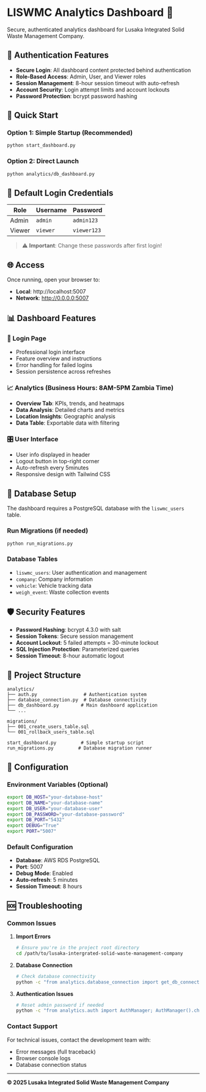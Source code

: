 # LISWMC Analytics Dashboard 🚀

Secure, authenticated analytics dashboard for Lusaka Integrated Solid Waste Management Company.

## 🔐 Authentication Features

- **Secure Login**: All dashboard content protected behind authentication
- **Role-Based Access**: Admin, User, and Viewer roles
- **Session Management**: 8-hour session timeout with auto-refresh
- **Account Security**: Login attempt limits and account lockouts
- **Password Protection**: bcrypt password hashing

## 🚀 Quick Start

### Option 1: Simple Startup (Recommended)
```bash
python start_dashboard.py
```

### Option 2: Direct Launch
```bash
python analytics/db_dashboard.py
```

## 🔑 Default Login Credentials

| Role | Username | Password |
|------|----------|----------|
| Admin | `admin` | `admin123` |
| Viewer | `viewer` | `viewer123` |

> ⚠️ **Important**: Change these passwords after first login!

## 🌐 Access

Once running, open your browser to:
- **Local**: http://localhost:5007
- **Network**: http://0.0.0.0:5007

## 📊 Dashboard Features

### 🔐 Login Page
- Professional login interface
- Feature overview and instructions
- Error handling for failed logins
- Session persistence across refreshes

### 📈 Analytics (Business Hours: 8AM-5PM Zambia Time)
- **Overview Tab**: KPIs, trends, and heatmaps
- **Data Analysis**: Detailed charts and metrics
- **Location Insights**: Geographic analysis
- **Data Table**: Exportable data with filtering

### 🎛️ User Interface
- User info displayed in header
- Logout button in top-right corner
- Auto-refresh every 5minutes
- Responsive design with Tailwind CSS

## 🔧 Database Setup

The dashboard requires a PostgreSQL database with the `liswmc_users` table.

### Run Migrations (if needed)
```bash
python run_migrations.py
```

### Database Tables
- `liswmc_users`: User authentication and management
- `company`: Company information
- `vehicle`: Vehicle tracking data  
- `weigh_event`: Waste collection events

## 🛡️ Security Features

- **Password Hashing**: bcrypt 4.3.0 with salt
- **Session Tokens**: Secure session management
- **Account Lockout**: 5 failed attempts = 30-minute lockout
- **SQL Injection Protection**: Parameterized queries
- **Session Timeout**: 8-hour automatic logout

## 📁 Project Structure

```
analytics/
├── auth.py                 # Authentication system
├── database_connection.py  # Database connectivity
├── db_dashboard.py        # Main dashboard application
└── ...

migrations/
├── 001_create_users_table.sql
└── 001_rollback_users_table.sql

start_dashboard.py         # Simple startup script
run_migrations.py         # Database migration runner
```

## 🔧 Configuration

### Environment Variables (Optional)
```bash
export DB_HOST="your-database-host"
export DB_NAME="your-database-name"  
export DB_USER="your-database-user"
export DB_PASSWORD="your-database-password"
export DB_PORT="5432"
export DEBUG="True"
export PORT="5007"
```

### Default Configuration
- **Database**: AWS RDS PostgreSQL
- **Port**: 5007
- **Debug Mode**: Enabled
- **Auto-refresh**: 5 minutes
- **Session Timeout**: 8 hours

## 🆘 Troubleshooting

### Common Issues

1. **Import Errors**
   ```bash
   # Ensure you're in the project root directory
   cd /path/to/lusaka-intergrated-solid-waste-management-company
   ```

2. **Database Connection**
   ```bash
   # Check database connectivity
   python -c "from analytics.database_connection import get_db_connection; print('✅' if get_db_connection() else '❌')"
   ```

3. **Authentication Issues**
   ```bash
   # Reset admin password if needed
   python -c "from analytics.auth import AuthManager; AuthManager().change_password('admin_user_id', 'old_pass', 'new_pass')"
   ```

### Contact Support
For technical issues, contact the development team with:
- Error messages (full traceback)
- Browser console logs
- Database connection status

---

**© 2025 Lusaka Integrated Solid Waste Management Company** 